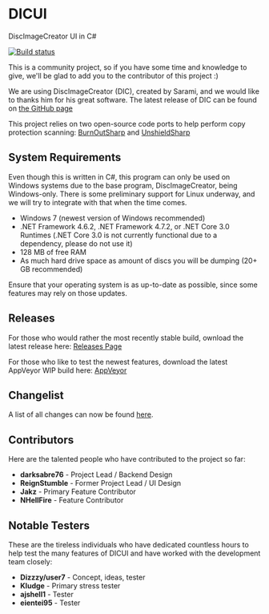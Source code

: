 # DICUI

DiscImageCreator UI in C#

[![Build status](https://ci.appveyor.com/api/projects/status/3ldav3v0c373jeqa?svg=true)](https://ci.appveyor.com/project/mnadareski/dicui/build/artifacts)

This is a community project, so if you have some time and knowledge to give, we'll be glad to add you to the contributor of this project :)

We are using DiscImageCreator (DIC), created by Sarami, and we would like to thanks him for his great software. The latest release of DIC can be found on [the GitHub page](https://github.com/saramibreak/DiscImageCreator)

This project relies on two open-source code ports to help perform copy protection scanning: [BurnOutSharp](https://github.com/mnadareski/BurnOutSharp) and [UnshieldSharp](https://github.com/mnadareski/UnshieldSharp)

## System Requirements

Even though this is written in C#, this program can only be used on Windows systems due to the base program, DiscImageCreator, being Windows-only. There is some preliminary support for Linux underway, and we will try to integrate with that when the time comes.

- Windows 7 (newest version of Windows recommended)
- .NET Framework 4.6.2, .NET Framework 4.7.2, or .NET Core 3.0 Runtimes (.NET Core 3.0 is not currently functional due to a dependency, please do not use it)
- 128 MB of free RAM
- As much hard drive space as amount of discs you will be dumping (20+ GB recommended)

Ensure that your operating system is as up-to-date as possible, since some features may rely on those updates.

## Releases

For those who would rather the most recently stable build, ownload the latest release here:
[Releases Page](https://github.com/SabreTools/DICUI/releases)

For those who like to test the newest features, download the latest AppVeyor WIP build here: [AppVeyor](https://ci.appveyor.com/project/mnadareski/dicui/build/artifacts)

## Changelist

A list of all changes can now be found [here](https://github.com/SabreTools/DICUI/blob/master/CHANGELIST.md).

## Contributors

Here are the talented people who have contributed to the project so far:

- **darksabre76** - Project Lead / Backend Design
- **ReignStumble** - Former Project Lead / UI Design
- **Jakz** - Primary Feature Contributor
- **NHellFire** - Feature Contributor

## Notable Testers

These are the tireless individuals who have dedicated countless hours to help test the many features of DICUI and have worked with the development team closely:

- **Dizzzy/user7** - Concept, ideas, tester
- **Kludge** - Primary stress tester
- **ajshell1** - Tester
- **eientei95** - Tester
